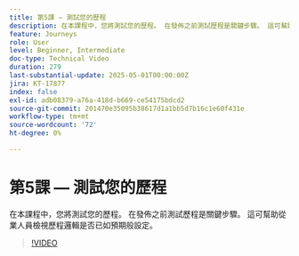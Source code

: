 ```yaml
---
title: 第5課 — 測試您的歷程
description: 在本課程中，您將測試您的歷程。 在發佈之前測試歷程是關鍵步驟。 這可幫助從業人員檢視歷程邏輯是否已如預期般設定。
feature: Journeys
role: User
level: Beginner, Intermediate
doc-type: Technical Video
duration: 279
last-substantial-update: 2025-05-01T00:00:00Z
jira: KT-17877
index: false
exl-id: adb08379-a76a-418d-b669-ce54175bdcd2
source-git-commit: 201470e35095b38617d1a1bb5d7b16c1e60f431e
workflow-type: tm+mt
source-wordcount: '72'
ht-degree: 0%

---
```


# 第5課 — 測試您的歷程

在本課程中，您將測試您的歷程。 在發佈之前測試歷程是關鍵步驟。 這可幫助從業人員檢視歷程邏輯是否已如預期般設定。

>[!VIDEO](https://video.tv.adobe.com/v/3457930/?learn=on&enablevpops)
